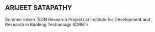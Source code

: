 
## ARIJEET SATAPATHY
Summer Intern (SDN Research Project) at Institute for Development and Research in Banking Technology (IDRBT) 
